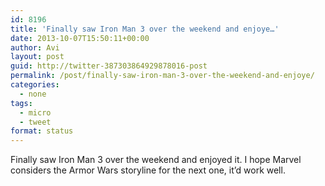 ```yaml
---
id: 8196
title: 'Finally saw Iron Man 3 over the weekend and enjoye…'
date: 2013-10-07T15:50:11+00:00
author: Avi
layout: post
guid: http://twitter-387303864929878016-post
permalink: /post/finally-saw-iron-man-3-over-the-weekend-and-enjoye/
categories:
  - none
tags:
  - micro
  - tweet
format: status
---
```

Finally saw Iron Man 3 over the weekend and enjoyed it. I hope Marvel considers the Armor Wars storyline for the next one, it’d work well.